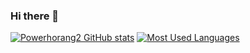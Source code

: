 ### Hi there 👋

[![Powerhorang2 GitHub stats](https://github-readme-stats.vercel.app/api?username=powerhorang2&show_icons=true&theme=radical)](https://github.com/powerhorang2/github-readme-stats)
[![Most Used Languages](https://github-readme-stats.vercel.app/api/top-langs/?username=powerhorang2&langs_count=9&hide=TSQL,PLpgSQL,PLSQL&layout=compact&theme=radical)
](https://github.com/powerhorang2/github-readme-stats)

<!--
**powerhorang2/powerhorang2** is a ✨ _special_ ✨ repository because its `README.md` (this file) appears on your GitHub profile.

Here are some ideas to get you started:

- 🔭 I’m currently working on ...
- 🌱 I’m currently learning ...
- 👯 I’m looking to collaborate on ...
- 🤔 I’m looking for help with ...
- 💬 Ask me about ...
- 📫 How to reach me: ...
- 😄 Pronouns: ...
- ⚡ Fun fact: ...
- try
-->

